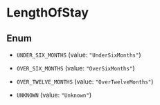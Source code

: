 

# LengthOfStay

## Enum


* `UNDER_SIX_MONTHS` (value: `"UnderSixMonths"`)

* `OVER_SIX_MONTHS` (value: `"OverSixMonths"`)

* `OVER_TWELVE_MONTHS` (value: `"OverTwelveMonths"`)

* `UNKNOWN` (value: `"Unknown"`)



